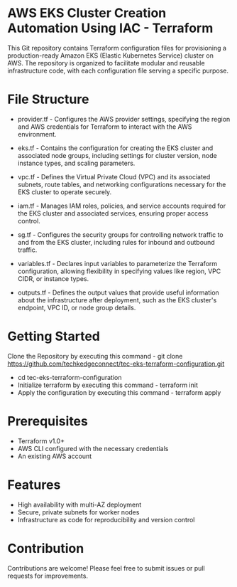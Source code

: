 # AWS EKS Cluster Creation Automation Using IAC - Terraform
  This Git repository contains Terraform configuration files for provisioning a production-ready Amazon EKS (Elastic Kubernetes Service) cluster on AWS. The repository is organized to facilitate modular and reusable infrastructure code, with each configuration file serving a specific purpose.

# File Structure
  - provider.tf - Configures the AWS provider settings, specifying the region and AWS credentials for Terraform to interact with the AWS environment.

  - eks.tf - Contains the configuration for creating the EKS cluster and associated node groups, including settings for cluster version, node instance
    types, and scaling parameters.

  - vpc.tf - Defines the Virtual Private Cloud (VPC) and its associated subnets, route tables, and networking configurations necessary for the EKS
    cluster to operate securely.

  - iam.tf - Manages IAM roles, policies, and service accounts required for the EKS cluster and associated services, ensuring proper access control.

  - sg.tf - Configures the security groups for controlling network traffic to and from the EKS cluster, including rules for inbound and outbound traffic.

  - variables.tf - Declares input variables to parameterize the Terraform configuration, allowing flexibility in specifying values like region, VPC 
    CIDR, or instance types.

  - outputs.tf - Defines the output values that provide useful information about the infrastructure after deployment, such as the EKS cluster's 
    endpoint, VPC ID, or node group details.

# Getting Started
  Clone the Repository by executing this command - git clone https://github.com/techkedgeconnect/tec-eks-terraform-configuration.git
  - cd tec-eks-terraform-configuration
  - Initialize terraform by executing this command - terraform init
  - Apply the configuration by executing this command - terraform apply

# Prerequisites
  - Terraform v1.0+
  - AWS CLI configured with the necessary credentials
  - An existing AWS account

# Features
  - High availability with multi-AZ deployment
  - Secure, private subnets for worker nodes
  - Infrastructure as code for reproducibility and version control

# Contribution
Contributions are welcome! Please feel free to submit issues or pull requests for improvements.
